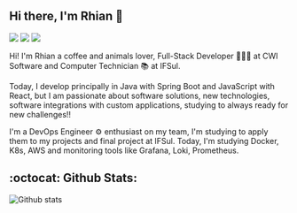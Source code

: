 ## Hi there, I'm Rhian 👋

<a href="https://www.linkedin.com/in/rhian-lopes-da-costa-526210176/"><img src="https://img.shields.io/badge/linkedin-0077B5.svg?style=for-the-badge&logo=linkedin&logoColor=white"></a>
<a href="https://www.instagram.com/rhianlopes_/"><img src="https://img.shields.io/badge/instagram-E4405F.svg?style=for-the-badge&logo=instagram&logoColor=white"></a>
<a href="mailto:rhianlopes63@gmail.com"><img src="https://img.shields.io/badge/e‑mail-D14836.svg?style=for-the-badge&logo=GMail&logoColor=white"></a>

Hi! I'm Rhian a coffee and animals lover, Full-Stack Developer 👨🏻‍💻 at CWI Software and Computer Technician 📚 at IFSul.

Today, I develop principally in Java with Spring Boot and JavaScript with React, but I am passionate about software solutions, new technologies, software integrations with custom applications, studying to always ready for new challenges!!

I'm a DevOps Engineer ⚙️ enthusiast on my team, I'm studying to apply them to my projects and final project at IFSul. Today, I'm studying Docker, K8s, AWS and monitoring tools like Grafana, Loki, Prometheus.

## :octocat: Github Stats:

![Github stats](https://github-readme-stats.vercel.app/api?username=RhianLopes&count_private=true&show_icons=true&theme=algolia&line_height=27)
